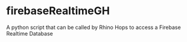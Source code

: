 # firebaseRealtimeGH
A python script that can be called by Rhino Hops to access a Firebase Realtime Database
